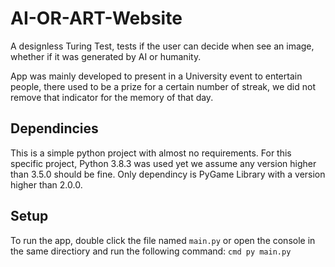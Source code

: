 # AI-OR-ART-Website
 
A designless Turing Test, tests if the user can decide when see an image, whether if it was generated by AI or humanity.

App was mainly developed to present in a University event to entertain people, there used to be a prize for a certain number of streak, we did not remove that indicator for the memory of that day.

## Dependincies

This is a simple python project with almost no requirements.
For this specific project, Python 3.8.3 was used yet we assume any version higher than 3.5.0 should be fine.
Only dependincy is PyGame Library with a version higher than 2.0.0.

## Setup

To run the app, double click the file named ``main.py`` or open the console in the same directiory and run the following command:
``cmd
py main.py
``
